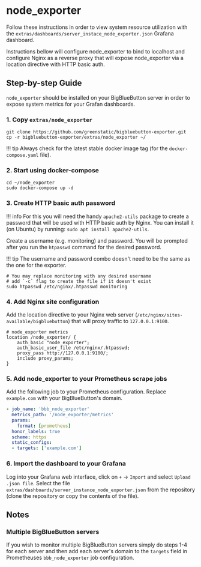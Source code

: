 # node_exporter
Follow these instructions in order to view system resource utilization with the 
`extras/dashboards/server_instace_node_exporter.json` Grafana dashboard.

Instructions bellow will configure node_exporter to bind to localhost and configure Nginx as a reverse proxy that will expose 
node_exporter via a location directive with HTTP basic auth.

## Step-by-step Guide
`node_exporter` should be installed on your BigBlueButton server in order to expose system metrics for your Grafan 
dashboards.

### 1. Copy `extras/node_exporter`
```shell
git clone https://github.com/greenstatic/bigbluebutton-exporter.git
cp -r bigbluebutton-exporter/extras/node_exporter ~/
```
!!! tip
    Always check for the latest stable docker image tag (for the `docker-compose.yaml` file). 

### 2. Start using docker-compose
```shell
cd ~/node_exporter
sudo docker-compose up -d
```

### 3. Create HTTP basic auth password

!!! info
    For this you will need the handy `apache2-utils` package to create a password that will be used with HTTP basic auth by Nginx.
    You can install it (on Ubuntu) by running: `sudo apt install apache2-utils`.

Create a username (e.g. monitoring) and password.
You will be prompted after you run the `htpasswd` command for the desired password.

!!! tip
    The username and password combo doesn't need to be the same as the one for the exporter.

```shell
# You may replace monitoring with any desired username
# add `-c` flag to create the file if it doesn't exist
sudo htpasswd /etc/nginx/.htpasswd monitoring
```

### 4. Add Nginx site configuration
Add the location directive to your Nginx web server (`/etc/nginx/sites-available/bigbluebutton`) that will proxy traffic to
`127.0.0.1:9100`.

```text
# node_exporter metrics
location /node_exporter/ {
    auth_basic "node_exporter";
    auth_basic_user_file /etc/nginx/.htpasswd;
    proxy_pass http://127.0.0.1:9100/;
    include proxy_params;
}
```

### 5. Add node_exporter to your Prometheus scrape jobs
Add the following job to your Prometheus configuration.
Replace `example.com` with your BigBlueButton's domain.

```yaml
- job_name: 'bbb_node_exporter'
  metrics_path: '/node_exporter/metrics'
  params:
    format: [prometheus]
  honor_labels: true
  scheme: https
  static_configs:
  - targets: ['example.com']
``` 

### 6. Import the dashboard to your Grafana
Log into your Grafana web interface, click on `+` -> `Import` and select `Upload .json file`.
Select the file `extras/dashboards/server_instance_node_exporter.json` from the repository (clone the repository or 
copy the contents of the file).


## Notes
### Multiple BigBlueButton servers
If you wish to monitor multiple BigBlueButton servers simply do steps 1-4 for each server and then add each server's 
domain to the `targets` field in Prometheuses `bbb_node_exporter` job configuration.
